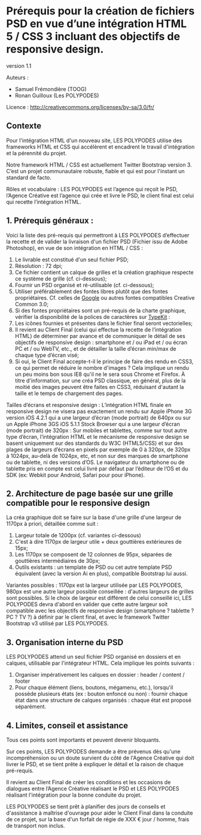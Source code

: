 
# Prérequis pour la création de fichiers PSD en vue d’une intégration  HTML 5 / CSS 3 incluant des objectifs de responsive design.

version 1.1

Auteurs :

* Samuel Frémondière (TOOG)
* Ronan Guilloux (Les POLYPODES)

Licence : http://creativecommons.org/licenses/by-sa/3.0/fr/ 

## Contexte

Pour l'intégration HTML d'un nouveau site, LES POLYPODES utilise des frameworks HTML et CSS qui accélèrent et encadrent le travail d'intégration et la pérennité du projet.

Notre framework HTML / CSS est actuellement Twitter Bootstrap version 3. C’est un projet communautaire robuste, fiable et qui est pour l'instant un standard de facto. 

Rôles et vocabulaire : LES POLYPODES est l’agence qui reçoit le PSD, l’Agence Créative est l’agence qui crée et livre le PSD, le client final est celui qui recette l’intégration HTML.


## 1. Prérequis généraux :

Voici la liste des pré-requis qui permettront à LES POLYPODES d’effectuer la recette et de valider la livraison d'un fichier PSD (Fichier issu de Adobe Photoshop), en vue de son intégration en HTML / CSS :

1. Le livrable est constitué d'un seul fichier PSD;
2. Résolution : 72 dpi;
3. Ce fichier contient un calque de grilles et la création graphique respecte ce système de grille (cf. ci-dessous);
4. Fournir un PSD organisé et ré-utilisable (cf. ci-dessous);
5. Utiliser préférablement des fontes libres plutôt que des fontes propriétaires. Cf. celles de [Google](http://www.google.com/fonts) ou autres fontes compatibles Creative Common 3.0;
6. Si des fontes propriétaires sont un pré-requis de la charte graphique, vérifier la disponibilité de la polices de caractères sur [TypeKit](http://www.typekit.com) : 
6. Les icônes fournies et présentes dans le fichier final seront vectorielles;
7. Il revient au Client Final (celui qui effectue la recette de l’intégration HTML) de déterminer par avance et de communiquer le détail de ses objectifs de responsive design : smartphone et / ou iPad et / ou écran PC et / ou WebTV, etc., et de détailler la taille d’écran min/max de chaque type d’écran visé;
8. Si oui, le Client Final accepte-t-il le principe de faire des rendu en CSS3, ce qui permet de réduire le nombre d'images ? Cela implique un rendu un peu moins bon sous IE8 qu'il ne le sera sous Chrome et Firefox. À titre d'information, sur une créa PSD classique, en général, plus de la moitié des images peuvent être faites en CSS3, réduisant d'autant la taille et le temps de chargement des pages.

Tailles d’écrans et responsive design : L’intégration HTML finale en responsive design ne visera pas exactement un rendu sur Apple iPhone 3G version iOS 4.2.1 qui a une largeur d’écran (mode portrait) de 640px ou sur un Apple iPhone 3GS iOS 5.1.1 Stock Browser qui a une largeur d’écran (mode portrait) de 320px : Sur mobiles et tablettes, comme sur tout autre type d’écran, l’intégration HTML et le mécanisme de responsive design se basent uniquement sur des standards du W3C (HTML5/CSS) et sur des plages de largeurs d’écrans en pixels par exemple de 0 à 320px, de 320px à 1024px, au-delà de 1024px, etc, et non sur des marques de smartphone ou de tablette, ni des versions d’OS. Le navigateur du smartphone ou de tablette pris en compte est celui livré par défaut par l’éditeur de l’OS et du SDK (ex: Webkit pour Android, Safari pour pour iPhone).


## 2. Architecture de page basée sur une grille compatible pour le responsive design

La créa graphique doit se faire sur la base d'une grille d'une largeur de 1170px à priori, détaillée comme suit :

1. Largeur totale de 1200px (cf. variantes ci-dessous)
2. C'est à dire 1170px de largeur utile + deux gouttières extérieures de 15px;
3. Les 1170px se composent de 12 colonnes de 95px, séparées de gouttières intermédiaires de 30px;
4. Outils existants : un template de PSD ou cet autre template PSD équivalent (avec la version Ai en plus), compatible Bootstrap lui aussi.

Variantes possibles : 1170px est la largeur utilisée par LES POLYPODES, 980px est une  autre largeur possible conseillée : d'autres largeurs de grilles sont possibles. Si le choix de largeur est différent de celui conseillé ici, LES POLYPODES devra d'abord en valider que cette autre largeur soit compatible avec les objectifs de responsive design (smartphone ? tablette ? PC ? TV ?) à définir par le client final, et avec le framework Twitter Bootstrap v3 utilisé par LES POLYPODES.



## 3. Organisation interne du PSD

LES POLYPODES attend un seul fichier PSD organisé en dossiers et en calques, utilisable par l'intégrateur HTML. Cela implique les points suivants :

1. Organiser impérativement les calques en dossier : header / content / footer
2.	Pour chaque élément (liens, boutons, mégamenu, etc.), lorsqu'il possède plusieurs états (ex : bouton enfoncé ou non) : fournir chaque état dans une structure de calques organisés : chaque état est proposé séparément.


## 4. Limites, conseil et assistance

Tous ces points sont importants et peuvent devenir bloquants.

Sur ces points, LES POLYPODES demande a être prévenus dès qu'une incompréhension ou un doute survient du côté de l'Agence Créative qui doit livrer le PSD, et se tient prête à expliquer le détail et la raison de chaque pré-requis. 

Il revient au Client Final de créer les conditions et les occasions de dialogues entre l’Agence Créative réalisant le PSD et LES POLYPODES réalisant l'intégration pour la bonne conduite du projet. 

LES POLYPODES se tient prêt à planifier des jours de conseils et d'assistance à maîtrise d'ouvrage pour aider le Client Final dans la conduite de ce projet, sur la base d'un forfait de régie de XXX € jour / homme, frais de transport non inclus.


